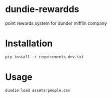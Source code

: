 # dundie-rewardds
point rewards system  for dunder mifflin company

# Installation
```py
pip install -r requirements.dev.txt
```

# Usage
```py
dundie load assets/people.csv
```